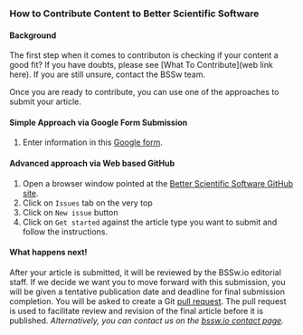 ### How to Contribute Content to Better Scientific Software

#### Background
The first step when it comes to contributon is checking if your content a good fit?  If you have doubts, please see [What To Contribute](web link here).  If you are still unsure, contact the BSSw team.

Once you are ready to contribute, you can use  one of the approaches to submit your article. 

#### Simple Approach via Google Form Submission
1. Enter information in this [Google form](https://goo.gl/forms/IJyJKbI5OK9Lzcna2).

#### Advanced approach via Web based GitHub
1. Open a browser window pointed at the [Better Scientific Software GitHub site](https://github.com/betterscientificsoftware/betterscientificsoftware.github.io).
2. Click on `Issues` tab on the very top
3. Click on  `New issue` button
4. Click on `Get started` against the article type you want to submit and follow the instructions.

#### What happens next!
After your article is submitted, it will be reviewed by the BSSw.io editorial staff. If we decide we want you to move forward with this submission, you will be given a tentative publication date and deadline for final submission completion. You will be asked to create a Git [pull request](https://help.github.com/en/articles/creating-a-pull-request). The pull request is used to facilitate review and revision of the final article before it is published. *Alternatively, you can contact us on the [bssw.io contact page](https://bssw.io/contributes/new).*


<!---
Publish: No
---!>
